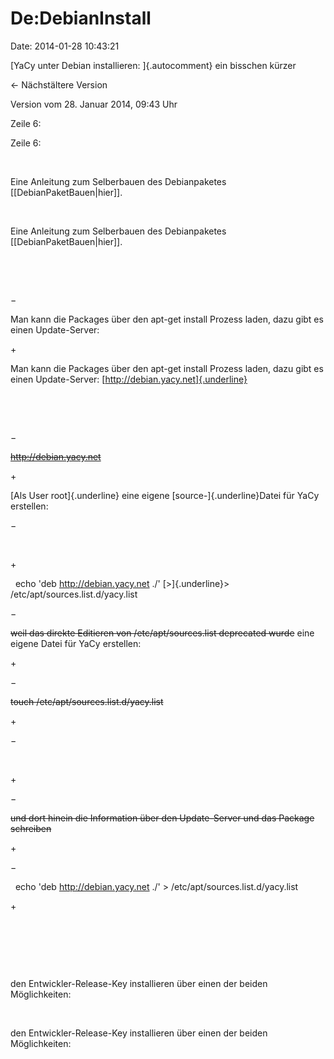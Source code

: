 De:DebianInstall
================

Date: 2014-01-28 10:43:21

[YaCy unter Debian installieren: ]{.autocomment} ein bisschen kürzer

← Nächstältere Version

Version vom 28. Januar 2014, 09:43 Uhr

Zeile 6:

Zeile 6:

 

<div>

Eine Anleitung zum Selberbauen des Debianpaketes
\[\[DebianPaketBauen\|hier\]\].

</div>

 

<div>

Eine Anleitung zum Selberbauen des Debianpaketes
\[\[DebianPaketBauen\|hier\]\].

</div>

 

 

−

<div>

Man kann die Packages über den apt-get install Prozess laden, dazu gibt
es einen Update-Server:

</div>

\+

<div>

Man kann die Packages über den apt-get install Prozess laden, dazu gibt
es einen Update-Server: [http://debian.yacy.net]{.underline}

</div>

 

 

−

<div>

~~http://debian.yacy.net~~

</div>

\+

<div>

[Als User root]{.underline} eine eigene [source-]{.underline}Datei für
YaCy erstellen:

</div>

−

<div>

 

</div>

\+

<div>

  echo \'deb http://debian.yacy.net ./\' [\>]{.underline}\>
/etc/apt/sources.list.d/yacy.list

</div>

−

<div>

~~weil das direkte Editieren von /etc/apt/sources.list deprecated
wurde~~ eine eigene Datei für YaCy erstellen:

</div>

\+

<div>

</div>

−

<div>

~~touch /etc/apt/sources.list.d/yacy.list~~

</div>

\+

<div>

</div>

−

<div>

 

</div>

\+

<div>

</div>

−

<div>

~~und dort hinein die Information über den Update-Server und das Package
schreiben~~

</div>

\+

<div>

</div>

−

<div>

  echo \'deb http://debian.yacy.net ./\' \>
/etc/apt/sources.list.d/yacy.list

</div>

\+

<div>

</div>

 

 

 

<div>

den Entwickler-Release-Key installieren über einen der beiden
Möglichkeiten:

</div>

 

<div>

den Entwickler-Release-Key installieren über einen der beiden
Möglichkeiten:

</div>
